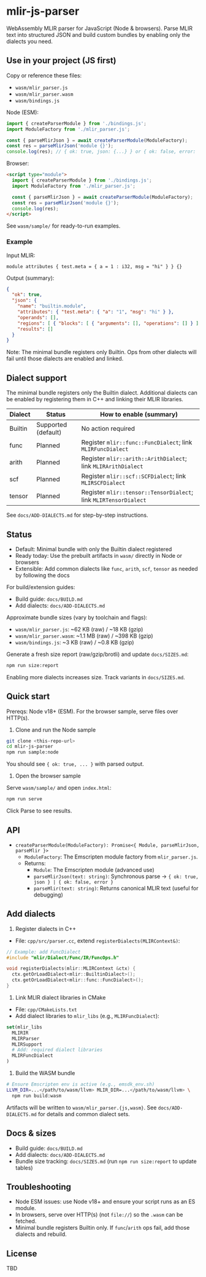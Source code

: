 # mlir-js-parser

WebAssembly MLIR parser for JavaScript (Node & browsers). Parse MLIR text into structured JSON and build custom bundles by enabling only the dialects you need.

## Use in your project (JS first)

Copy or reference these files:

- `wasm/mlir_parser.js`
- `wasm/mlir_parser.wasm`
- `wasm/bindings.js`

Node (ESM):

```js
import { createParserModule } from './bindings.js';
import ModuleFactory from './mlir_parser.js';

const { parseMlirJson } = await createParserModule(ModuleFactory);
const res = parseMlirJson('module {}');
console.log(res); // { ok: true, json: {...} } or { ok: false, error: '...' }
```

Browser:

```html
<script type="module">
  import { createParserModule } from './bindings.js';
  import ModuleFactory from './mlir_parser.js';

  const { parseMlirJson } = await createParserModule(ModuleFactory);
  const res = parseMlirJson('module {}');
  console.log(res);
</script>
```

See `wasm/sample/` for ready-to-run examples.

### Example

Input MLIR:

```mlir
module attributes { test.meta = { a = 1 : i32, msg = "hi" } } {}
```

Output (summary):

```json
{
  "ok": true,
  "json": {
    "name": "builtin.module",
    "attributes": { "test.meta": { "a": "1", "msg": "hi" } },
    "operands": [],
    "regions": [ { "blocks": [ { "arguments": [], "operations": [] } ] } ],
    "results": []
  }
}
```

Note: The minimal bundle registers only Builtin. Ops from other dialects will fail until those dialects are enabled and linked.

## Dialect support

The minimal bundle registers only the Builtin dialect. Additional dialects can be enabled by registering them in C++ and linking their MLIR libraries.

| Dialect | Status | How to enable (summary) |
| --- | --- | --- |
| Builtin | Supported (default) | No action required |
| func | Planned | Register `mlir::func::FuncDialect`; link `MLIRFuncDialect` |
| arith | Planned | Register `mlir::arith::ArithDialect`; link `MLIRArithDialect` |
| scf | Planned | Register `mlir::scf::SCFDialect`; link `MLIRSCFDialect` |
| tensor | Planned | Register `mlir::tensor::TensorDialect`; link `MLIRTensorDialect` |

See `docs/ADD-DIALECTS.md` for step-by-step instructions.

## Status

- Default: Minimal bundle with only the Builtin dialect registered
- Ready today: Use the prebuilt artifacts in `wasm/` directly in Node or browsers
- Extensible: Add common dialects like `func`, `arith`, `scf`, `tensor` as needed by following the docs

For build/extension guides:

- Build guide: `docs/BUILD.md`
- Add dialects: `docs/ADD-DIALECTS.md`

Approximate bundle sizes (vary by toolchain and flags):

- `wasm/mlir_parser.js`: ~62 KB (raw) / ~18 KB (gzip)
- `wasm/mlir_parser.wasm`: ~1.1 MB (raw) / ~398 KB (gzip)
- `wasm/bindings.js`: ~3 KB (raw) / ~0.8 KB (gzip)

Generate a fresh size report (raw/gzip/brotli) and update `docs/SIZES.md`:

```bash
npm run size:report
```

Enabling more dialects increases size. Track variants in `docs/SIZES.md`.

## Quick start

Prereqs: Node v18+ (ESM). For the browser sample, serve files over HTTP(s).

1. Clone and run the Node sample

```bash
git clone <this-repo-url>
cd mlir-js-parser
npm run sample:node
```

You should see `{ ok: true, ... }` with parsed output.

1. Open the browser sample

Serve `wasm/sample/` and open `index.html`:

```bash
npm run serve
```

Click Parse to see results.

## API

- `createParserModule(ModuleFactory): Promise<{ Module, parseMlirJson, parseMlir }>`
  - `ModuleFactory`: The Emscripten module factory from `mlir_parser.js`.
  - Returns:
    - `Module`: The Emscripten module (advanced use)
    - `parseMlirJson(text: string)`: Synchronous parse → `{ ok: true, json } | { ok: false, error }`
    - `parseMlir(text: string)`: Returns canonical MLIR text (useful for debugging)

## Add dialects

1. Register dialects in C++

- File: `cpp/src/parser.cc`, extend `registerDialects(MLIRContext&)`:

```cpp
// Example: add FuncDialect
#include "mlir/Dialect/Func/IR/FuncOps.h"

void registerDialects(mlir::MLIRContext &ctx) {
  ctx.getOrLoadDialect<mlir::BuiltinDialect>();
  ctx.getOrLoadDialect<mlir::func::FuncDialect>();
}
```

1. Link MLIR dialect libraries in CMake

- File: `cpp/CMakeLists.txt`
- Add dialect libraries to `mlir_libs` (e.g., `MLIRFuncDialect`):

```cmake
set(mlir_libs
  MLIRIR
  MLIRParser
  MLIRSupport
  # Add: required dialect libraries
  MLIRFuncDialect
)
```

1. Build the WASM bundle

```bash
# Ensure Emscripten env is active (e.g., emsdk_env.sh)
LLVM_DIR=...</path/to/wasm/llvm> MLIR_DIR=...</path/to/wasm/llvm> \
  npm run build:wasm
```

Artifacts will be written to `wasm/mlir_parser.{js,wasm}`. See `docs/ADD-DIALECTS.md` for details and common dialect sets.

## Docs & sizes

- Build guide: `docs/BUILD.md`
- Add dialects: `docs/ADD-DIALECTS.md`
- Bundle size tracking: `docs/SIZES.md` (run `npm run size:report` to update tables)

## Troubleshooting

- Node ESM issues: use Node v18+ and ensure your script runs as an ES module.
- In browsers, serve over HTTP(s) (not `file://`) so the `.wasm` can be fetched.
- Minimal bundle registers Builtin only. If `func`/`arith` ops fail, add those dialects and rebuild.

## License

TBD
